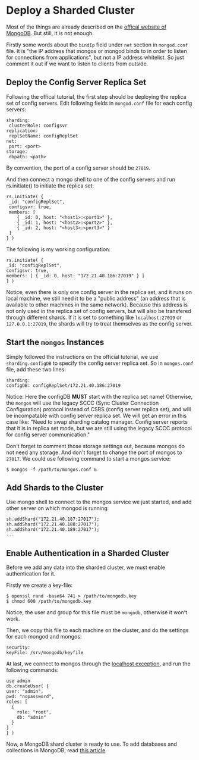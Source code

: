 # Deploy a Sharded Cluster

Most of the things are already described on the [offical website of MongoDB](https://docs.mongodb.org/manual/tutorial/deploy-shard-cluster/). But still, it is not enough.

Firstly some words about the `bindIp` field under `net` section in `mongod.conf` file. It is "the IP address that mongos or mongod binds to in order to listen for connections from applications", but not a IP address whitelist. So just comment it out if we want to listen to clients from outside.

## Deploy the Config Server Replica Set

Following the offical tutorial, the first step should be deploying the replica set of config servers. Edit following fields in `mongod.conf` file for each config servers:

  ```text
sharding:
   clusterRole: configsvr
replication:
   replSetName: configReplSet
net:
   port: <port>
storage:
   dbpath: <path>
  ```

By convention, the port of a config server should be `27019`.

And then connect a mongo shell to one of the config servers and run rs.initiate() to initiate the replica set:

  ```text
rs.initiate( {
   _id: "configReplSet",
   configsvr: true,
   members: [
      { _id: 0, host: "<host1>:<port1>" },
      { _id: 1, host: "<host2>:<port2>" },
      { _id: 2, host: "<host3>:<port3>" }
   ]
} )
  ```

The following is my working configuration:

  ```text
rs.initiate( {
  _id: "configReplSet",
  configsvr: true,
  members: [ { _id: 0, host: "172.21.40.186:27019" } ]
} )
  ```

Notice, even there is only one config server in the replica set, and it runs on local machine, we still need it to be a "public address" (an address that is available to other machines in the same network). Because this address is not only used in the replica set of config servers, but will also be transfered through different shards. If it is set to something like `localhost:27019` or `127.0.0.1:27019`, the shards will try to treat themselves as the config server.

## Start the `mongos` Instances

Simply followed the instructions on the official tutorial, we use `sharding.configDB` to specify the config server replica set. So in `mongos.conf` file, add these two lines:

  ```text
sharding:
  configDB: configReplSet/172.21.40.186:27019
  ```

Notice: Here the configDB __MUST__ start with the replica set name! Otherwise, the `mongos` will use the legacy SCCC (Sync Cluster Connection Configuration) protocol instead of CSRS (config server replica set), and will be incompatable with config server replica set. We will get an error in this case like: "Need to swap sharding catalog manager. Config server reports that it is in replica set mode, but we are still using the legacy SCCC protocol for config server communication."

Don't forget to comment those storage settings out, because mongos do not need any storage. And don't forget to change the port of mongos to `27017`. We could use following command to start a mongos service:

  ```console
$ mongos -f /path/to/mongos.conf &
  ```

## Add Shards to the Cluster

Use mongo shell to connect to the mongos service we just started, and add other server on which mongod is running:

  ```text
sh.addShard("172.21.40.187:27017");
sh.addShard("172.21.40.188:27017");
sh.addShard("172.21.40.189:27017");
...
  ```

## Enable Authentication in a Sharded Cluster

Before we add any data into the sharded cluster, we must enable authentication for it.

Firstly we create a key-file:

  ```console
$ openssl rand -base64 741 > /path/to/mongodb.key
$ chmod 600 /path/to/mongodb.key
  ```

Notice, the user and group for this file must be `mongodb`, otherwise it won't work.

Then, we copy this file to each machine on the cluster, and do the settings for each mongod and mongos:

  ```text
security:
  keyFile: /srv/mongodb/keyfile
  ```

At last, we connect to mongos through the [localhost exception](https://docs.mongodb.org/manual/core/security-users/#localhost-exception), and run the following commands:

  ```text
use admin
db.createUser( {
  user: "admin",
  pwd: "nopassword",
  roles: [
    {
      role: "root",
      db: "admin"
    }
  ]
} )
  ```

Now, a MongoDB shard cluster is ready to use. To add databases and collections in MongoDB, read [this article](shard-for-databases-and-collections.md).
